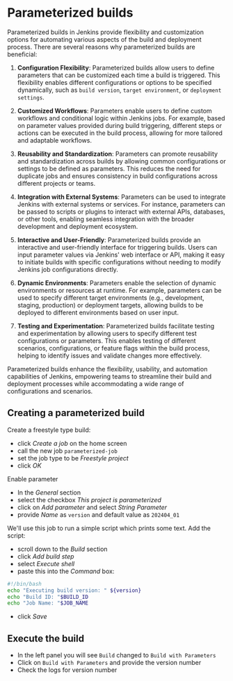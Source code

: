 # Parameterized builds

Parameterized builds in Jenkins provide flexibility and customization options for automating various aspects of the build and deployment process. There are several reasons why parameterized builds are beneficial:

1. **Configuration Flexibility**: Parameterized builds allow users to define parameters that can be customized each time a build is triggered. This flexibility enables different configurations or options to be specified dynamically, such as `build version`, `target environment`, or `deployment settings`.

2. **Customized Workflows**: Parameters enable users to define custom workflows and conditional logic within Jenkins jobs. For example, based on parameter values provided during build triggering, different steps or actions can be executed in the build process, allowing for more tailored and adaptable workflows.

3. **Reusability and Standardization**: Parameters can promote reusability and standardization across builds by allowing common configurations or settings to be defined as parameters. This reduces the need for duplicate jobs and ensures consistency in build configurations across different projects or teams.

4. **Integration with External Systems**: Parameters can be used to integrate Jenkins with external systems or services. For instance, parameters can be passed to scripts or plugins to interact with external APIs, databases, or other tools, enabling seamless integration with the broader development and deployment ecosystem.

5. **Interactive and User-Friendly**: Parameterized builds provide an interactive and user-friendly interface for triggering builds. Users can input parameter values via Jenkins' web interface or API, making it easy to initiate builds with specific configurations without needing to modify Jenkins job configurations directly.

6. **Dynamic Environments**: Parameters enable the selection of dynamic environments or resources at runtime. For example, parameters can be used to specify different target environments (e.g., development, staging, production) or deployment targets, allowing builds to be deployed to different environments based on user input.

7. **Testing and Experimentation**: Parameterized builds facilitate testing and experimentation by allowing users to specify different test configurations or parameters. This enables testing of different scenarios, configurations, or feature flags within the build process, helping to identify issues and validate changes more effectively.

Parameterized builds enhance the flexibility, usability, and automation capabilities of Jenkins, empowering teams to streamline their build and deployment processes while accommodating a wide range of configurations and scenarios.

## Creating a parameterized build

Create a freestyle type build:

- click _Create a job_ on the home screen
- call the new job `parameterized-job`
- set the job type to be _Freestyle project_
- click _OK_

Enable parameter

- In the _General_ section
- select the checkbox _This project is parameterized_
- click on _Add parameter_ and select _String Parameter_
- provide _Name_ as `version` and default value as `202404_01`

We'll use this job to run a simple script which prints some text. Add the script:
- scroll down to the _Build_ section
- click _Add build step_
- select _Execute shell_
- paste this into the _Command_ box:

```sh
#!/bin/bash
echo "Executing build version: " ${version}
echo "Build ID: "$BUILD_ID
echo "Job Name: "$JOB_NAME
```
- click _Save_

## Execute the build
- In the left panel you will see `Build` changed to `Build with Parameters`
- Click on `Build with Parameters` and provide the version number
- Check the logs for version number